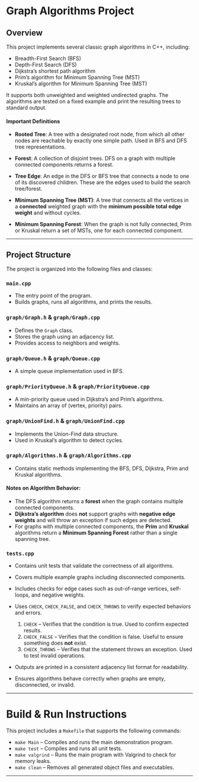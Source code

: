 # Graph Algorithms Project

## Overview

This project implements several classic graph algorithms in C++, including:

- Breadth-First Search (BFS)  
- Depth-First Search (DFS)  
- Dijkstra’s shortest path algorithm  
- Prim’s algorithm for Minimum Spanning Tree (MST)  
- Kruskal’s algorithm for Minimum Spanning Tree (MST)  

It supports both unweighted and weighted undirected graphs. The algorithms are tested on a fixed example and print the resulting trees to standard output.

#### Important Definitions

- **Rooted Tree**: A tree with a designated root node, from which all other nodes are reachable by exactly one simple path. Used in BFS and DFS tree representations.

- **Forest**: A collection of disjoint trees. DFS on a graph with multiple connected components returns a forest.

- **Tree Edge**: An edge in the DFS or BFS tree that connects a node to one of its discovered children. These are the edges used to build the search tree/forest.

- **Minimum Spanning Tree (MST)**: A tree that connects all the vertices in a **connected** weighted graph with the **minimum possible total edge weight** and without cycles.

- **Minimum Spanning Forest**: When the graph is not fully connected, Prim or Kruskal return a set of MSTs, one for each connected component.

---

## Project Structure

The project is organized into the following files and classes:

### `main.cpp`

- The entry point of the program.  
- Builds graphs, runs all algorithms, and prints the results.  

### `graph/Graph.h` & `graph/Graph.cpp`

- Defines the `Graph` class.  
- Stores the graph using an adjacency list.  
- Provides access to neighbors and weights.  

### `graph/Queue.h` & `graph/Queue.cpp`

- A simple queue implementation used in BFS.  

### `graph/PriorityQueue.h` & `graph/PriorityQueue.cpp`

- A min-priority queue used in Dijkstra’s and Prim’s algorithms.  
- Maintains an array of (vertex, priority) pairs.  

### `graph/UnionFind.h` & `graph/UnionFind.cpp`

- Implements the Union-Find data structure.  
- Used in Kruskal’s algorithm to detect cycles.  

### `graph/Algorithms.h` & `graph/Algorithms.cpp`

- Contains static methods implementing the BFS, DFS, Dijkstra, Prim and Kruskal algorithms.  

#### Notes on Algorithm Behavior:

- The DFS algorithm returns a **forest** when the graph contains multiple connected components.  
- **Dijkstra’s algorithm** does **not** support graphs with **negative edge weights** and will throw an exception if such edges are detected.  
- For graphs with multiple connected components, the **Prim** and **Kruskal** algorithms return a **Minimum Spanning Forest** rather than a single spanning tree.  

### `tests.cpp`

- Contains unit tests that validate the correctness of all algorithms.  
- Covers multiple example graphs including disconnected components.  
- Includes checks for edge cases such as out-of-range vertices, self-loops, and negative weights.  
- Uses `CHECK`, `CHECK_FALSE`, and `CHECK_THROWS` to verify expected behaviors and errors. 
  1. `CHECK` – Verifies that the condition is true. Used to confirm expected results. 
  2. `CHECK_FALSE` – Verifies that the condition is false. Useful to ensure something does **not** exist.
  3. `CHECK_THROWS` – Verifies that the statement throws an exception. Used to test invalid operations.

- Outputs are printed in a consistent adjacency list format for readability.  
- Ensures algorithms behave correctly when graphs are empty, disconnected, or invalid.

---

# Build & Run Instructions

This project includes a `Makefile` that supports the following commands:

- `make Main` – Compiles and runs the main demonstration program.
- `make test` – Compiles and runs all unit tests.
- `make valgrind` – Runs the main program with Valgrind to check for memory leaks.
- `make clean` – Removes all generated object files and executables.

---

